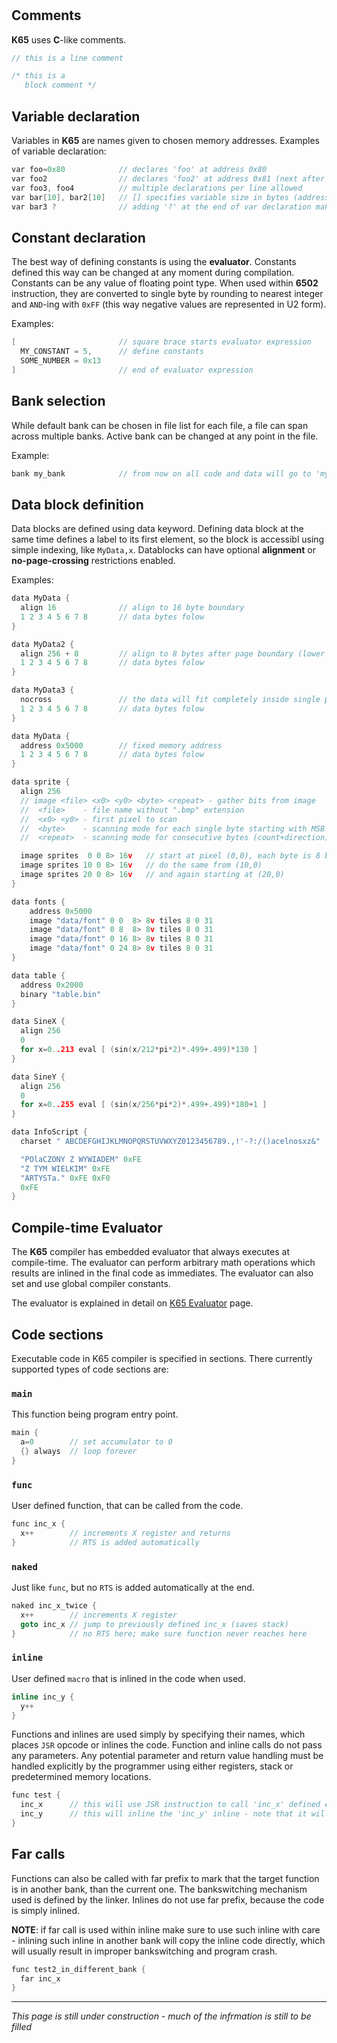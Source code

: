 #

## Comments

**K65**  uses **C**-like comments.

```c
// this is a line comment

/* this is a
   block comment */
```

## Variable declaration

Variables in **K65** are names given to chosen memory addresses.
Examples of variable declaration:

```c
var foo=0x80            // declares 'foo' at address 0x80
var foo2                // declares 'foo2' at address 0x81 (next after previous var)
var foo3, foo4          // multiple declarations per line allowed
var bar[10], bar2[10]   // [] specifies variable size in bytes (address increment for next var)
var bar3 ?              // adding '?' at the end of var declaration makes compiler print var addresses
```

## Constant declaration

The best way of defining constants is using the **evaluator**. Constants defined this way can be changed at any moment during compilation. Constants can be any value of floating point type. When used within **6502** instruction, they are converted to single byte by rounding to nearest integer and `AND`-ing with `0xFF` (this way negative values are represented in U2 form).

Examples:

```c
[                       // square brace starts evaluator expression
  MY_CONSTANT = 5,      // define constants
  SOME_NUMBER = 0x13
]                       // end of evaluator expression
```

## Bank selection

While default bank can be chosen in file list for each file, a file can span across multiple banks. Active bank can be changed at any point in the file.

Example:

```c
bank my_bank            // from now on all code and data will go to 'my_bank'
```

## Data block definition

Data blocks are defined using data keyword. Defining data block at the same time defines a label to its first element, so the block is accessibl using simple indexing, like `MyData,x`. Datablocks can have optional **alignment** or **no-page-crossing** restrictions enabled.

Examples:

```c
data MyData {
  align 16              // align to 16 byte boundary
  1 2 3 4 5 6 7 8       // data bytes folow
}

data MyData2 {
  align 256 + 8         // align to 8 bytes after page boundary (lower address byte will be 0x08)
  1 2 3 4 5 6 7 8       // data bytes folow
}

data MyData3 {
  nocross               // the data will fit completely inside single page, but can be at any offset within it
  1 2 3 4 5 6 7 8       // data bytes folow
}

data MyData {
  address 0x5000        // fixed memory address
  1 2 3 4 5 6 7 8       // data bytes folow
}

data sprite {
  align 256
  // image <file> <x0> <y0> <byte> <repeat> - gather bits from image
  //  <file>    - file name without ".bmp" extension
  //  <x0> <y0> - first pixel to scan
  //  <byte>    - scanning mode for each single byte starting with MSB (count+direction)
  //  <repeat>  - scanning mode for consecutive bytes (count+direction)

  image sprites  0 0 8> 16v   // start at pixel (0,0), each byte is 8 bits to the right, repeat 16 times going up
  image sprites 10 0 8> 16v   // do the same from (10,0)
  image sprites 20 0 8> 16v   // and again starting at (20,0)
}

data fonts {
    address 0x5000
    image "data/font" 0 0  8> 8v tiles 8 0 31
    image "data/font" 0 8  8> 8v tiles 8 0 31
    image "data/font" 0 16 8> 8v tiles 8 0 31
    image "data/font" 0 24 8> 8v tiles 8 0 31
}

data table {
  address 0x2000
  binary "table.bin"
}

data SineX {
  align 256
  0
  for x=0..213 eval [ (sin(x/212*pi*2)*.499+.499)*130 ]
}

data SineY {
  align 256
  0
  for x=0..255 eval [ (sin(x/256*pi*2)*.499+.499)*180+1 ]
}

data InfoScript {
  charset " ABCDEFGHIJKLMNOPQRSTUVWXYZ0123456789.,!'-?:/()acelnosxz&"

  "POlaCZONY Z WYWIADEM" 0xFE
  "Z TYM WIELKIM" 0xFE
  "ARTYSTa." 0xFE 0xF0
  0xFE
}
```

## Compile-time Evaluator

The **K65** compiler has embedded evaluator that always executes at compile-time. The evaluator can perform arbitrary math operations which results are inlined in the final code as immediates. The evaluator can also set and use global compiler constants.

The evaluator is explained in detail on [K65 Evaluator](../evaluator) page.

## Code sections

Executable code in K65 compiler is specified in sections. There currently supported types of code sections are:

### `main`

This function being program entry point.

```c
main {
  a=0        // set accumulator to 0
  {} always  // loop forever
}
```

### `func`

User defined function, that can be called from the code.

```c
func inc_x {
  x++        // increments X register and returns
}            // RTS is added automatically
```

### `naked`

Just like `func`, but no `RTS` is added automatically at the end.

```c
naked inc_x_twice {
  x++        // increments X register
  goto inc_x // jump to previously defined inc_x (saves stack)
}            // no RTS here; make sure function never reaches here
```

### `inline`

User defined `macro` that is inlined in the code when used.

```c
inline inc_y {
  y++
}
```

Functions and inlines are used simply by specifying their names, which places `JSR` opcode or inlines the code. Function and inline calls do not pass any parameters. Any potential parameter and return value handling must be handled explicitly by the programmer using either registers, stack or predetermined memory locations.

```c
func test {
  inc_x      // this will use JSR instruction to call 'inc_x' defined earlier
  inc_y      // this will inline the 'inc_y' inline - note that it will not add any overhead compared to simple 'y++'
}
```

## Far calls

Functions can also be called with far prefix to mark that the target function is in another bank, than the current one. The bankswitching mechanism used is defined by the linker. Inlines do not use far prefix, because the code is simply inlined.

**NOTE**: if far call is used within inline make sure to use such inline with care - inlining such inline in another bank will copy the inline code directly, which will usually result in improper bankswitching and program crash.

```c
func test2_in_different_bank {
  far inc_x
}
```

---

*This page is still under construction - much of the infrmation is still to be filled*